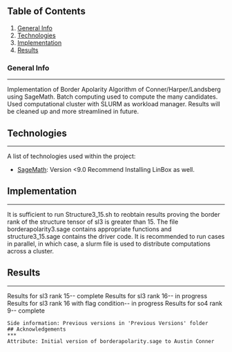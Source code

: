 ## Table of Contents
1. [General Info](#general-info)
2. [Technologies](#technologies)
3. [Implementation](#implementation)
4. [Results](#results)

### General Info
***
Implementation of Border Apolarity Algorithm of Conner/Harper/Landsberg using
SageMath. Batch computing used to compute the many candidates. Used
computational cluster with SLURM as workload manager. Results will be cleaned
up and more streamlined in future.
## Technologies
***
A list of technologies used within the project:
* [SageMath](https://www.sagemath.org/): Version <9.0 
Recommend Installing LinBox as well.
## Implementation
***
It is sufficient to run Structure3_15.sh to reobtain results proving the border rank of the structure tensor of sl3 is greater than 15. The file borderapolarity3.sage contains appropriate functions and structure3_15.sage contains the driver code. It is recommended to run cases in parallel, in which case, a slurm file is used to distribute computations across a cluster.
## Results
***
Results for sl3 rank 15-- complete
Results for sl3 rank 16-- in progress
Results for sl3 rank 16 with flag condition-- in progress
Results for so4 rank 9-- complete
```
Side information: Previous versions in 'Previous Versions' folder
## Acknowledgements
***
Attribute: Initial version of borderapolarity.sage to Austin Conner

